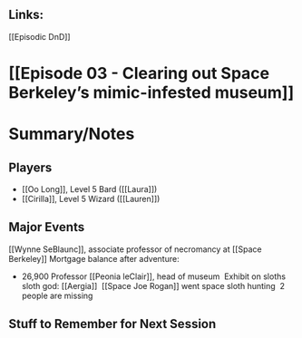 ## Links:
[[Episodic DnD]]

# [[Episode 03 - Clearing out Space Berkeley’s mimic-infested museum]]


# Summary/Notes

## Players
- [[Oo Long]], Level 5 Bard ([[Laura]])
- [[Cirilla]], Level 5 Wizard ([[Lauren]])

## Major Events
[[Wynne SeBlaunc]], associate professor of necromancy at [[Space Berkeley]]
Mortgage balance after adventure:
- 26,900
Professor [[Peonia leClair]], head of museum 
Exhibit on sloths
sloth god: [[Aergia]] 
[[Space Joe Rogan]] went space sloth hunting 
2 people are missing

## Stuff to Remember for Next Session

